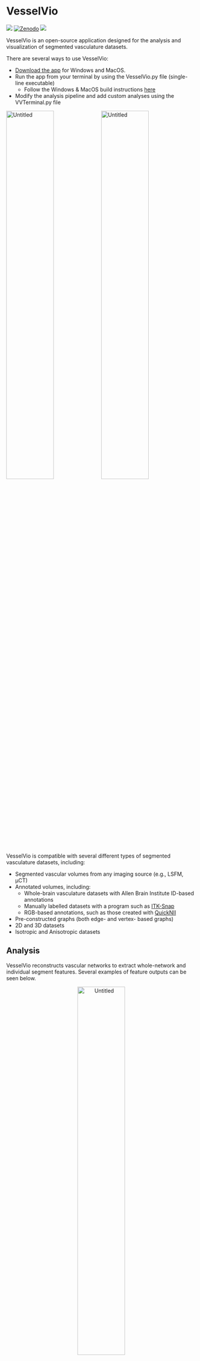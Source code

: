 # VesselVio
[![](https://img.shields.io/badge/Article-10.1016%2Fj.crmeth.2022.100189-blueviolet)](https://doi.org/10.1016/j.crmeth.2022.100189) [![Zenodo](https://img.shields.io/badge/Zenodo-10.5281%2Fzenodo.6147198-blue)](https://zenodo.org/badge/latestdoi/365252628) [![](https://img.shields.io/badge/Slack-Join%20us%20on%20Slack!-orange?logo=slack)](https://communityinviter.com/apps/vesselvio/join-vesselvio-on-slack)


VesselVio is an open-source application designed for the analysis and visualization of segmented vasculature datasets. 

There are several ways to use VesselVio:

- [Download the app](https://jacobbumgarner.github.io/VesselVio/Downloads.html) for Windows and MacOS.
- Run the app from your terminal by using the VesselVio.py file (single-line executable)
  - Follow the Windows & MacOS build instructions [here](https://jacobbumgarner.github.io/VesselVio/Build.html)
- Modify the analysis pipeline and add custom analyses using the VVTerminal.py file

<img align="center" width="50%" alt="Untitled" src="https://user-images.githubusercontent.com/70919881/149036341-2b1515ba-94f4-4c89-b774-10e70e5e65c1.png" /><img align="center" width="50%" alt="Untitled" src="https://user-images.githubusercontent.com/70919881/149036342-f8aecef3-84fe-4fe7-8e2e-4eac6d543795.png" />

VesselVio is compatible with several different types of segmented vasculature datasets, including:
- Segmented vascular volumes from any imaging source (e.g., LSFM, µCT)
- Annotated volumes, including:
  - Whole-brain vasculature datasets with Allen Brain Institute ID-based annotations
  - Manually labelled datasets with a program such as [ITK-Snap](http://www.itksnap.org/pmwiki/pmwiki.php)
  - RGB-based annotations, such as those created with [QuickNII](https://www.nitrc.org/projects/quicknii)
- Pre-constructed graphs (both edge- and vertex- based graphs)
- 2D and 3D datasets
- Isotropic and Anisotropic datasets


## Analysis
VesselVio reconstructs vascular networks to extract whole-network and individual segment features. Several examples of feature outputs can be seen below.

<p align="center">
  <img align="center" width="50%" alt="Untitled" src="https://user-images.githubusercontent.com/70919881/149639453-71c22b0a-7a0c-4c3f-8af5-f38aaf4027df.png" />
</p>

## Visualization
Visualization with VesselVio is made possible with [PyVista](https://github.com/pyvista/pyvista), an intuitive and high-level VTK package. Thanks to PyVista, users can easily visualize and examine their vasculature datasets with numerous options to create for accompanying figure images.


Inferior Colliculus | Human Brain 
:--: | :--:
<video src="https://user-images.githubusercontent.com/70919881/121599185-b337d400-ca10-11eb-8d66-1b1bb1e0040c.mp4" /> | <video src="https://user-images.githubusercontent.com/70919881/121599523-28a3a480-ca11-11eb-8340-c29350998f02.mp4" />

## Segmentation Tips
If you are looking for help with segmenting your vasculature, there are numerous packages available for this process<sup>[1](https://github.com/ChristophKirst/ClearMap2)[2](https://github.com/vessap/vessap)[3](https://github.com/giesekow/deepvesselnet)</sup>.

## Other
Any suggestions, improvements, or comments should be directed to [Jacob Bumgarner](mailto:jrbumgarner@mix.wvu.edu).

Feel free to join us on [Slack](https://communityinviter.com/apps/vesselvio/join-vesselvio-on-slack) for general communication or troubleshooting purposes!

<b>If you use VesselVio in your research, please cite our publication in <i>[Cell Reports Methods](https://www.cell.com/cell-reports-methods/fulltext/S2667-2375(22)00044-3)</i>.
